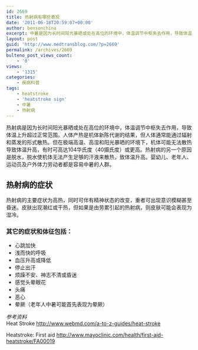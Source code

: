 ```yaml
---
id: 2669
title: 热射病有哪些表现
date: '2011-06-18T20:59:07+00:00'
author: bensonchina
excerpt: 中暑是因为长时间阳光暴晒或处在高位的环境中，体温调节中枢失去作用，导致体温上升超过正常范围。
layout: post
guid: 'http://www.medtransblog.com/?p=2669'
permalink: /archives/2669
bulteno_post_views_count:
    - '0'
views:
    - '1315'
categories:
    - 疾病科普
tags:
    - heatstroke
    - 'heatstroke sign'
    - 中暑
    - 热射病
---
```


热射病是因为长时间阳光暴晒或处在高位的环境中，体温调节中枢失去作用，导致体温上升超过正常范围。人体产热是机体新陈代谢的结果，但人体通常能通过辐射和蒸发的形式散热。但在极端高温、高湿和阳光暴晒的环境下，机体可能无法散热导致体温升高，有时可高达104华氏度（40摄氏度）或更高。热射病的另一个原因是脱水，脱水使机体无法产生足够的汗液来散热，致体温升高。婴幼儿、老年人、运动员及户外体力劳动者都是容易中暑的人群。

## 热射病的症状

热射病的主要症状为高热，同时可伴有精神状态的改变，重者可出现意识模糊甚至昏迷。皮肤出现潮红或干热，但如果是由劳累引起的热射病，则皮肤可能会表现为湿冷。

### 其它的症状和体征包括：

- 心跳加快
- 浅而快的呼吸
- 血压升高或降低
- 停止出汗
- 烦躁不安、神志不清或昏迷
- 感觉头晕眼花
- 头痛
- 恶心
- 晕厥（老年人中暑可能首先表现为晕厥）

*参考资料*  
Heat Stroke <http://www.webmd.com/a-to-z-guides/heat-stroke>

Heatstroke: First aid [http://www.mayoclinic.com/health/first-aid-heatstroke/FA00019  ](http://www.mayoclinic.com/health/first-aid-heatstroke/FA00019)